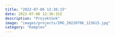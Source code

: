 ```yaml
---
title: "2022-07-06 12:36:15"
date: 2022-07-06 12:36:15Z
description: "Projektünk"
image: "images/projects/IMG_20220706_123615.jpg"
category: "Komplex"
---
```

